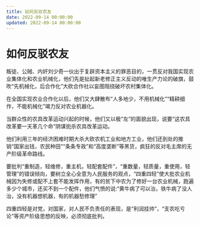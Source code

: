 ```yaml
---
title: 如何反驳农友
date: 2022-09-14 00:00:00
updated: 2022-09-14 00:00:00
---
```


# 如何反驳农友

叛徒、公贼、内奸刘少奇一伙出于复辟资本主义的罪恶目的，一贯反对我国实现农业集体化和农业机械化，他们先是扯起新老修正主义反动的唯生产力论的破旗，鼓吹“先机械化，后合作化”大砍合作社以妄图阻挠破坏农村集体化。

在全国实现农业合作化以后，他们又大肆散布“人多地少，不用机械化”“精耕细作，不能机械化”竭力反对农业机器化。

当群众性的农具改革运动兴起的时候，他们又以极“左”的面貌出现，说要“这农具改革要一天革几个命”阴谋扼杀农具改革运动。

他们利用三年的经济困难时期大杀大砍农机工业和地方工业，他们还到处的推销“国家出钱，农民种田”“条条专政”和“高度垄断”等黑货，疯狂的反对毛主席的无产阶级革命路线。

要批判“重制造，轻维修，重主机，轻配套配件”，“重数量，轻质量，重使用，轻管理”的错误倾向，要树立全心全意为人民服务的观点，“四重四轻”使大批农业机械因为失修或配不上套不能发挥作用，有的贫下中农为了修好一台农业机械，跑遍多少个城市，还买不到一个配件，他们气愤的说:“黄牛病了可以治，铁牛病了没人治，没有机器想机器，有的机器愁修理”

四重四轻是对党，对国家，对人民不负责任的表现，是“利润挂帅”，“支农吃亏论”等资产阶级思想的反映，必须彻底批判。
